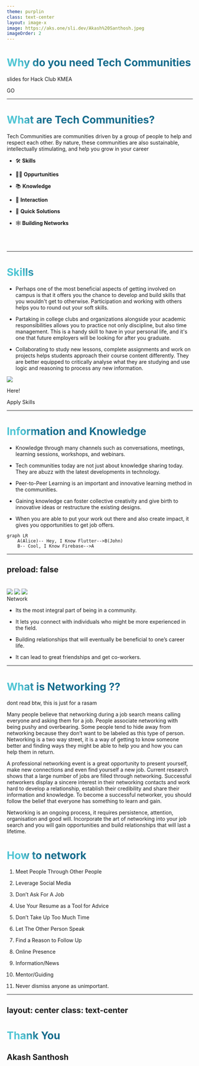 ```yaml
---
theme: purplin
class: text-center
layout: image-x
image: https://aks.one/sli.dev/Akash%20Santhosh.jpeg
imageOrder: 2
---
```

# Why do you need Tech Communities

slides for Hack Club KMEA

<div class="pt-12">
  <span @click="$slidev.nav.next" class="px-2 p-1 rounded cursor-pointer" hover="bg-white bg-opacity-10">
    GO <carbon:arrow-right class="inline"/>
  </span>
</div>

<BarBottom
  title="Akash Santhosh"
  :social="[
    { type: 'ig', username: 'akash._.santhosh' },
    { type: 'tw', username: '_akashsanthosh' },
    { type: 'wb', username: 'aks.one' }
  ]"
/>

---

# What are Tech Communities?

Tech Communities are communities driven by a group of people to help and respect each other. By nature, these communities are also sustainable, intellectually stimulating, and help you grow in your career

- 🛠 **Skills**

- 👩‍💻 **Oppurtunities** 

- 📚‍ **Knowledge**

- 💬 **Interaction**

- 🤹 **Quick Solutions**

- 🕸️ **Building Networks**

<br>
<br>


<style>
h1 {
  background-color: #2B90B6;
  background-image: linear-gradient(45deg, #4EC5D4 10%, #146b8c 20%);
  background-size: 100%;
  -webkit-background-clip: text;
  -moz-background-clip: text;
  -webkit-text-fill-color: transparent; 
  -moz-text-fill-color: transparent;
}
</style>

<BarBottom
  title="Akash Santhosh"
  :social="[
    { type: 'ig', username: 'akash._.santhosh' },
    { type: 'tw', username: '_akashsanthosh' },
    { type: 'wb', username: 'aks.one' }
  ]"
/>

---

# Skills
 - Perhaps one of the most beneficial aspects of getting involved on campus is that it offers you the chance to develop and build skills that you wouldn't get to otherwise. Participation and working with others helps you to round out your soft skills.

 - Partaking in college clubs and organizations alongside your academic responsibilities allows you to practice not only discipline, but also time management. This is a handy skill to have in your personal life, and it's one that future employers will be looking for after you graduate.

 - Collaborating to study new lessons, complete assignments and work on projects helps students approach their course content differently. They are better equipped to critically analyse what they are studying and use logic and reasoning to process any new information.



<img
  v-click
  class="absolute -bottom-9 -right-7 w-80 opacity-50"
  src="https://sli.dev/assets/arrow-bottom-left.svg"
/>
<p v-after class="absolute bottom-23 right-5 opacity-30 transform -rotate-42">Here!</p>
<p v-after class="absolute bottom-5 right-35 opacity-30 transform">Apply Skills</p>

<BarBottom
  title="Akash Santhosh"
  :social="[
    { type: 'ig', username: 'akash._.santhosh' },
    { type: 'tw', username: '_akashsanthosh' },
    { type: 'wb', username: 'aks.one' }
  ]"
/>

---

# Information and Knowledge

- Knowledge through many channels such as conversations, meetings, learning sessions, workshops, and webinars.

- Tech communities today are not just about knowledge sharing today. They are abuzz with the latest developments in technology.

- Peer-to-Peer Learning is an important and innovative learning method in the communities.

- Gaining knowledge can foster collective creativity and give birth to innovative ideas or restructure the existing designs.

- When you are able to put your work out there and also create impact, it gives you opportunities to get job offers.

```mermaid {theme: 'neutral', scale: 0.8}
graph LR
	A(Alice)-- Hey, I Know Flutter-->B(John)
    B-- Cool, I Know Firebase-->A
```
<BarBottom
  title="Akash Santhosh"
  :social="[
    { type: 'ig', username: 'akash._.santhosh' },
    { type: 'tw', username: '_akashsanthosh' },
    { type: 'wb', username: 'aks.one' }
  ]"
/>

---
preload: false
---

#

<div class="w-60 relative mt-6">
  <div class="relative w-40 h-40">
    <img
      v-motion
      :initial="{ x: 800, y: -100, scale: 1.5, rotate: -50 }"
      :enter="final"
      class="absolute top-0 left-0 right-0 bottom-0"
      src="https://sli.dev/logo-square.png"
    />
    <img
      v-motion
      :initial="{ y: 500, x: -100, scale: 2 }"
      :enter="final"
      class="absolute top-0 left-0 right-0 bottom-0"
      src="https://sli.dev/logo-circle.png"
    />
    <img
      v-motion
      :initial="{ x: 600, y: 400, scale: 2, rotate: 100 }"
      :enter="final"
      class="absolute top-0 left-0 right-0 bottom-0"
      src="https://sli.dev/logo-triangle.png"
    />
  </div>

  <div 
    class="text-5xl absolute top-14 left-40 text-[#2B90B6] -z-1"
    v-motion
    :initial="{ x: -80, opacity: 0}"
    :enter="{ x: 0, opacity: 1, transition: { delay: 2000, duration: 1000 } }">
    Network
  </div>
</div>

<script setup lang="ts">
const final = {
  x: 0,
  y: 0,
  rotate: 0,
  scale: 1,
  transition: {
    type: 'spring',
    damping: 10,
    stiffness: 20,
    mass: 2
  }
}
</script>

<div
  v-motion
  :initial="{ x:35, y: 40, opacity: 0}"
  :enter="{ y: 0, opacity: 1, transition: { delay: 3500 } }">

  - Its the most integral part of being in a community.
  
  - It lets you connect with individuals who might be more experienced in the field.

  - Building relationships that will eventually be beneficial to one’s career life.

  - It can lead to great friendships and get co-workers.


</div>

<BarBottom
  title="Akash Santhosh"
  :social="[
    { type: 'ig', username: 'akash._.santhosh' },
    { type: 'tw', username: '_akashsanthosh' },
    { type: 'wb', username: 'aks.one' }
  ]"
/>

---

# What is **Networking** ??
 dont read btw, this is just for a rasam

Many people believe that networking during a job search means calling everyone and asking them for a job. People associate networking with being pushy and overbearing. Some people tend to hide away from networking because they don’t want to be labeled as this type of person. Networking is a two way street, it is a way of getting to know someone better and finding ways they might be able to help you and how you can help them in return.

A professional networking event is a great opportunity to present yourself, make new connections and even find yourself a new job. Current research shows that a large number of jobs are filled through networking. Successful networkers display a sincere interest in their networking contacts and work hard to develop a relationship, establish their credibility and share their information and knowledge. To become a successful networker, you should follow the belief that everyone has something to learn and gain. 

Networking is an ongoing process, it requires persistence, attention, organisation and good will. Incorporate the art of networking into your job search and you will gain opportunities and build relationships that will last a lifetime.


<BarBottom
  title="Akash Santhosh"
  :social="[
    { type: 'ig', username: 'akash._.santhosh' },
    { type: 'tw', username: '_akashsanthosh' },
    { type: 'wb', username: 'aks.one' }
  ]"
/>
---

# How to network

1. Meet People Through Other People

2. Leverage Social Media

3. Don’t Ask For A Job

4. Use Your Resume as a Tool for Advice

5. Don’t Take Up Too Much Time

6. Let The Other Person Speak

7. Find a Reason to Follow Up

8. Online Presence

9. Information/News

10. Mentor/Guiding

11. Never dismiss anyone as unimportant.

<BarBottom
  title="Akash Santhosh"
  :social="[
    { type: 'ig', username: 'akash._.santhosh' },
    { type: 'tw', username: '_akashsanthosh' },
    { type: 'wb', username: 'aks.one' }
  ]"
/>

---
layout: center
class: text-center
---


# Thank You
 
 ## Akash Santhosh 

<BarBottom
  title="Akash Santhosh"
  :social="[
    { type: 'ig', username: 'akash._.santhosh' },
    { type: 'tw', username: '_akashsanthosh' },
    { type: 'wb', username: 'aks.one' }
  ]"
/>
